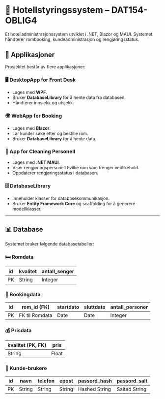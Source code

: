 # 🏨 Hotellstyringssystem – DAT154-OBLIG4
Et hotelladministrasjonssystem utviklet i .NET, Blazor og MAUI. Systemet håndterer rombooking, kundeadministrasjon og rengjøringsstatus.

## 🚀 Applikasjoner
Prosjektet består av flere applikasjoner:

### **🖥️ DesktopApp for Front Desk**
- Lages med **WPF**.
- Bruker **DatabaseLibrary** for å hente data fra databasen.
- Håndterer innsjekk og utsjekk.

### **🌍 WebApp for Booking**
- Lages med **Blazor**.
- Lar kunder søke etter og bestille rom.
- Bruker **DatabaseLibrary** for å hente data.

### **📱 App for Cleaning Personell**
- Lages med **.NET MAUI**.
- Viser rengjøringspersonell hvilke rom som trenger vedlikehold.
- Oppdaterer rengjøringsstatus i databasen.

### **🗄️ DatabaseLibrary**
- Inneholder klasser for databasekommunikasjon.
- Bruker **Entity Framework Core** og scaffolding for å generere modellklasser.

---

## 📊 Database
Systemet bruker følgende databasetabeller:

### **🛏️ Romdata**
| id  | kvalitet  | antall_senger |
|----|----------|--------------|
| PK  | String   | Integer      |

### **📅 Bookingdata**
| id  | rom_id (FK) | startdato | sluttdato | antall_personer |
|----|------------|----------|----------|----------------|
| PK  | FK til Romdata | Date | Date | Integer |

### **💰 Prisdata**
| kvalitet (PK, FK) | pris |
|------------------|------|
| String | Float |

### **👤 Kunde-brukere**
| id  | navn | telefon | epost | passord_hash | passord_salt |
|----|------|--------|------|--------------|-------------|
| PK  | String | String | String | Hashed String | Salted String |
